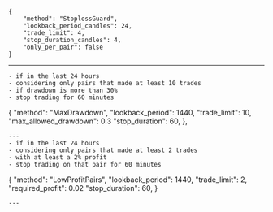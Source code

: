 
```
{
    "method": "StoplossGuard",
    "lookback_period_candles": 24,
    "trade_limit": 4,
    "stop_duration_candles": 4,
    "only_per_pair": false
}
```
---
```
- if in the last 24 hours
- considering only pairs that made at least 10 trades
- if drawdown is more than 30%
- stop trading for 60 minutes
```
{
    "method": "MaxDrawdown",
    "lookback_period": 1440,
    "trade_limit": 10,
    "max_allowed_drawdown": 0.3
    "stop_duration": 60,
},
```
---
- if in the last 24 hours
- considering only pairs that made at least 2 trades
- with at least a 2% profit
- stop trading on that pair for 60 minutes
```
{
    "method": "LowProfitPairs",
    "lookback_period": 1440,
    "trade_limit": 2,
    "required_profit": 0.02
    "stop_duration": 60,
}
```
---
